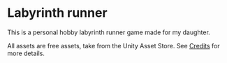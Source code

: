 # Labyrinth runner

This is a personal hobby labyrinth runner game made for my daughter.

All assets are free assets, take from the Unity Asset Store.
See [Credits](./CREDITS.md) for more details.
